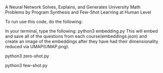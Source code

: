 A Neural Network Solves, Explains, and Generates University Math Problems by Program Synthesis and Few-Shot Learning at Human Level

To run use this code, do the following:

In your terminal, type the following:
python3 embedding.py
This will embed and save all of the questions from each course(embeddings.json) and create an image of the embeddings after they have had their         dimensionality reduced via UMAP(UMAP.png).

python3 zero-shot.py

python3 few-shot.py
